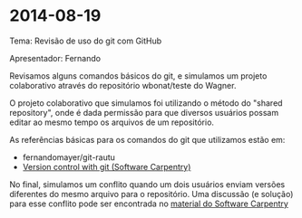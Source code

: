 # 2014-08-19

Tema: Revisão de uso do git com GitHub

Apresentador: Fernando

Revisamos alguns comandos básicos do git, e simulamos um projeto
colaborativo através do repositório wbonat/teste do Wagner.

O projeto colaborativo que simulamos foi utilizando o método do "shared
repository", onde é dada permissão para que diversos usuários possam
editar ao mesmo tempo os arquivos de um repositório.

As referências básicas para os comandos do git que utilizamos estão em:

- fernandomayer/git-rautu
- [Version control with git (Software Carpentry)][1]

No final, simulamos um conflito quando um dois usuários enviam versões
diferentes do mesmo arquivo para o repositório. Uma discussão (e
solução) para esse conflito pode ser encontrada no [material do Software
Carpentry][2]



[1]: http://www.software-carpentry.org/v5/novice/git/index.html
[2]: http://www.software-carpentry.org/v5/novice/git/03-conflict.html
